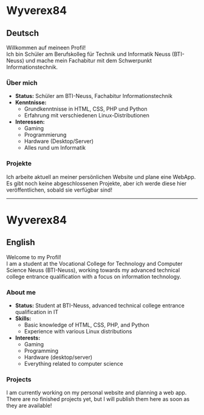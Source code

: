 # Wyverex84

## Deutsch

Willkommen auf meineen Profil!  
Ich bin Schüler am Berufskolleg für Technik und Informatik Neuss (BTI-Neuss) und mache mein Fachabitur mit dem Schwerpunkt Informationstechnik.

### Über mich

- **Status:** Schüler am BTI-Neuss, Fachabitur Informationstechnik
- **Kenntnisse:**  
  - Grundkenntnisse in HTML, CSS, PHP und Python  
  - Erfahrung mit verschiedenen Linux-Distributionen
- **Interessen:**  
  - Gaming  
  - Programmierung  
  - Hardware (Desktop/Server)  
  - Alles rund um Informatik

### Projekte

Ich arbeite aktuell an meiner persönlichen Website und plane eine WebApp. Es gibt noch keine abgeschlossenen Projekte, aber ich werde diese hier veröffentlichen, sobald sie verfügbar sind!

---

# Wyverex84

## English

Welcome to my Profil!  
I am a student at the Vocational College for Technology and Computer Science Neuss (BTI-Neuss), working towards my advanced technical college entrance qualification with a focus on information technology.

### About me

- **Status:** Student at BTI-Neuss, advanced technical college entrance qualification in IT
- **Skills:**  
  - Basic knowledge of HTML, CSS, PHP, and Python  
  - Experience with various Linux distributions
- **Interests:**  
  - Gaming  
  - Programming  
  - Hardware (desktop/server)  
  - Everything related to computer science

### Projects

I am currently working on my personal website and planning a web app. There are no finished projects yet, but I will publish them here as soon as they are available!